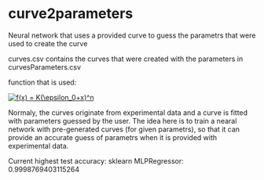 # curve2parameters
Neural network that uses a provided curve to guess the parametrs that were used to create the curve

curves.csv contains the curves that were created with the parameters in curvesParameters.csv

function that is used:

<a href="https://www.codecogs.com/eqnedit.php?latex=f(x)&space;=&space;K(\epsilon_0&plus;x)^n" target="_blank"><img src="https://latex.codecogs.com/gif.latex?f(x)&space;=&space;K(\epsilon_0&plus;x)^n" title="f(x) = K(\epsilon_0+x)^n" /></a>

Normaly, the curves originate from experimental data and a curve is fitted with parameters guessed by the user. The idea here is to train a nearal network with pre-generated curves (for given parametrs), so that it can provide an accurate guess of parametrs when it is provided with experimental data. 

Current highest test accuracy: 
sklearn MLPRegressor:  0.9998769403115264
